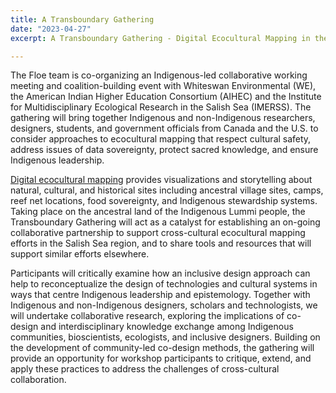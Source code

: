 ```yaml
---
title: A Transboundary Gathering
date: "2023-04-27"
excerpt: A Transboundary Gathering - Digital Ecocultural Mapping in the Salish Sea

---
```


The Floe team is co-organizing an Indigenous-led collaborative working meeting and
coalition-building event with Whiteswan Environmental (WE), the American Indian Higher
Education Consortium (AIHEC) and the Institute for Multidisciplinary Ecological Research
in the Salish Sea (IMERSS). The gathering will bring together Indigenous and non-Indigenous
researchers, designers, students, and government officials from Canada and the U.S. to
consider approaches to ecocultural mapping that respect cultural safety, address issues
of data sovereignty, protect sacred knowledge, and ensure Indigenous leadership.

[Digital ecocultural mapping](https://floeproject.org/ecocultural-mapping-project/)
provides visualizations and storytelling about natural, cultural, and historical sites
including ancestral village sites, camps, reef net locations, food sovereignty, and
Indigenous stewardship systems. ​Taking place on the ancestral land of the Indigenous
Lummi people, the Transboundary Gathering will act as a catalyst for establishing an
on-going collaborative partnership to support cross-cultural ecocultural mapping efforts
in the Salish Sea region, and to share tools and resources that will support similar
efforts elsewhere.

Participants will critically examine how an inclusive design approach can help to
reconceptualize the design of technologies and cultural systems in ways that centre
Indigenous leadership and epistemology. Together with Indigenous and non-Indigenous
designers, scholars and technologists, we will undertake collaborative research, exploring
the implications of co-design and interdisciplinary knowledge exchange among Indigenous
communities, bioscientists, ecologists, and inclusive designers. Building on the development
of community-led co-design methods, the gathering will provide an opportunity for workshop
participants to critique, extend, and apply these practices to address the challenges of
cross-cultural collaboration.
